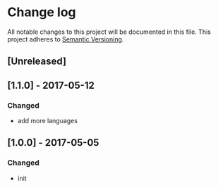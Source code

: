 # Change log
All notable changes to this project will be documented in this file.
This project adheres to [Semantic Versioning](http://semver.org/).

## [Unreleased]

## [1.1.0] - 2017-05-12
### Changed
- add more languages

## [1.0.0] - 2017-05-05
### Changed
- init 

